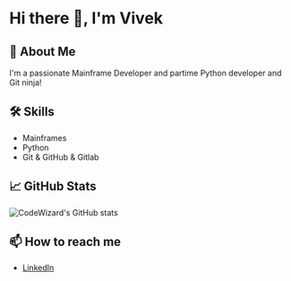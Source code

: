 # Hi there 👋, I'm Vivek

## 🚀 About Me
I'm a passionate Mainframe Developer and partime Python developer and Git ninja!

## 🛠️ Skills
- Mainframes
- Python
- Git & GitHub & Gitlab

## 📈 GitHub Stats
![CodeWizard's GitHub stats](https://github-readme-stats.vercel.app/api?username=meetvvk&show_icons=true&theme=radical)

## 📫 How to reach me
- [LinkedIn](www.linkedin.com/in/vivek-harshavardhan-kizhakkekundil-863b4245)

